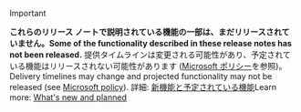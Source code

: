 > [!Important]
> <span data-ttu-id="e8649-101">**これらのリリース ノートで説明されている機能の一部は、まだリリースされていません。**</span><span class="sxs-lookup"><span data-stu-id="e8649-101">**Some of the functionality described in these release notes has not been released.**</span></span> <span data-ttu-id="e8649-102">提供タイムラインは変更される可能性があり、予定されている機能はリリースされない可能性があります ([Microsoft ポリシー](https://go.microsoft.com/fwlink/p/?linkid=2007332)を参照)。</span><span class="sxs-lookup"><span data-stu-id="e8649-102">Delivery timelines may change and projected functionality may not be released (see [Microsoft policy](https://go.microsoft.com/fwlink/p/?linkid=2007332)).</span></span> <span data-ttu-id="e8649-103">詳細: [新機能と予定されている機能](/dynamics365-release-plan/2019wave2/dynamics365-sales/planned-features)</span><span class="sxs-lookup"><span data-stu-id="e8649-103">Learn more: [What's new and planned](/dynamics365-release-plan/2019wave2/dynamics365-sales/planned-features)</span></span>
